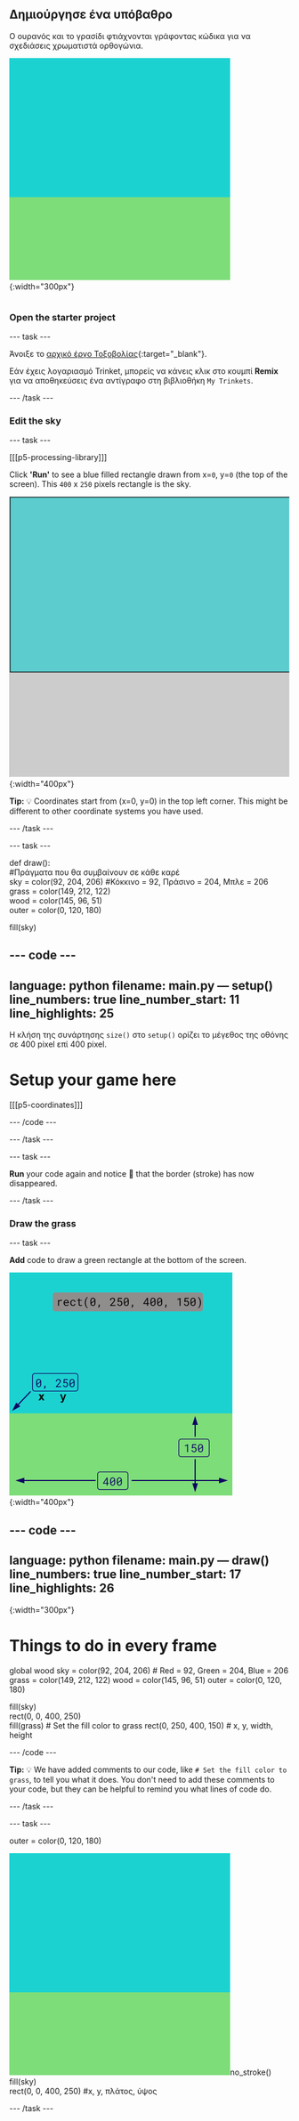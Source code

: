 ## Δημιούργησε ένα υπόβαθρο

<div style="display: flex; flex-wrap: wrap">
<div style="flex-basis: 200px; flex-grow: 1; margin-right: 15px;">
Ο ουρανός και το γρασίδι φτιάχνονται γράφοντας κώδικα για να σχεδιάσεις χρωματιστά ορθογώνια.
</div>
<div>

![Η περιοχή εξόδου με ένα ορθογώνιο στο χρώμα του ουρανού πάνω από ένα ορθογώνιο χρώματος γρασιδιού για τη δημιουργία του φόντου.](images/background.png){:width="300px"}

</div>
</div>

### Open the starter project

--- task ---

Άνοιξε το [αρχικό έργο Τοξοβολίας](https://trinket.io/python/1e11252c65){:target="_blank"}.

Εάν έχεις λογαριασμό Trinket, μπορείς να κάνεις κλικ στο κουμπί **Remix** για να αποθηκεύσεις ένα αντίγραφο στη βιβλιοθήκη `My Trinkets`.

--- /task ---

### Edit the sky

--- task ---

[[[p5-processing-library]]]

Click **'Run'** to see a blue filled rectangle drawn from x=`0`, y=`0` (the top of the screen). This `400` x `250` pixels rectangle is the sky.

![A blue rectangle with a black border around it, above a grey rectangle. The top left corner of the canvas is marked as x=0, y=0 this is the origin of the rectangle. The width is highlighted as 400 and the height as 250. The code rect(0, 0, 400, 250) is shown.](images/sky_stroke.png){:width="400px"}

**Tip:** 💡 Coordinates start from (x=0, y=0) in the top left corner. This might be different to other coordinate systems you have used.

--- /task ---

--- task ---

def draw():     
#Πράγματα που θα συμβαίνουν σε κάθε καρέ     
sky = color(92, 204, 206) #Κόκκινο = 92, Πράσινο = 204, Μπλε = 206     
grass = color(149, 212, 122)     
wood = color(145, 96, 51)     
outer = color(0, 120, 180)

fill(sky)

--- code ---
---
language: python filename: main.py — setup() line_numbers: true line_number_start: 11
line_highlights: 25
---
Η κλήση της συνάρτησης `size()` στο `setup()` ορίζει το μέγεθος της οθόνης σε 400 pixel επί 400 pixel.
# Setup your game here
  [[[p5-coordinates]]]

--- /code ---

--- /task ---

--- task ---

**Run** your code again and notice 👀 that the border (stroke) has now disappeared.

--- /task ---

### Draw the grass

--- task ---

**Add** code to draw a green rectangle at the bottom of the screen.

![The output area with a sky-coloured rectangle above a grass-coloured rectangle to create the background. The top left corner of the rectangle is marked as x=0, y=250 this is the origin of the rectangle. The width is highlighted as 400 and the height as 150. The code rect(0, 250, 400, 150) is shown.](images/green-grass.png){:width="400px"}

--- code ---
---
language: python filename: main.py — draw() line_numbers: true line_number_start: 17
line_highlights: 26
---
{:width="300px"}
# Things to do in every frame
  global wood sky = color(92, 204, 206) # Red = 92, Green = 204, Blue = 206 grass = color(149, 212, 122) wood = color(145, 96, 51) outer = color(0, 120, 180)

  fill(sky)     
rect(0, 0, 400, 250)     
fill(grass) # Set the fill color to grass rect(0, 250, 400, 150) # x, y, width, height

--- /code ---

**Tip:** 💡 We have added comments to our code, like `# Set the fill color to grass`, to tell you what it does. You don't need to add these comments to your code, but they can be helpful to remind you what lines of code do.

--- /task ---

--- task ---

outer = color(0, 120, 180)

![The output area with a sky-coloured rectangle above a grass-coloured rectangle to create the background.](images/background.png)no_stroke()   
fill(sky)   
rect(0, 0, 400, 250) #x, y, πλάτος, ύψος

--- /task ---


